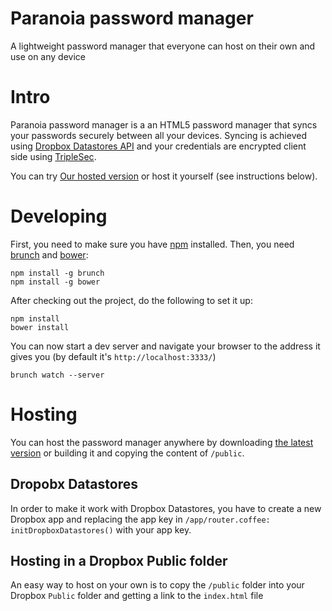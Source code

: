 Paranoia password manager
=========================

A lightweight password manager that everyone can host on their own and use on any device

# Intro

Paranoia password manager is a an HTML5 password manager that syncs your passwords securely between all your devices. Syncing is achieved using [Dropbox Datastores API](https://www.dropbox.com/developers/datastore) and your credentials are encrypted client side using [TripleSec](https://keybase.io/triplesec/triplesec_now_in_python.html).

You can try [Our hosted version](https://dl.dropboxusercontent.com/u/57398301/paranoia_password_manager/index.html) or host it yourself (see instructions below).

# Developing

First, you need to make sure you have [npm](https://www.npmjs.org/) installed. Then, you need [brunch](http://brunch.io/) and [bower](http://bower.io/):

    npm install -g brunch
    npm install -g bower

After checking out the project, do the following to set it up:

    npm install
    bower install

You can now start a dev server and navigate your browser to the address it gives you (by default it's `http://localhost:3333/`)

    brunch watch --server

# Hosting

You can host the password manager anywhere by downloading [the latest version](https://www.dropbox.com/s/1z82tavmkbiqnsm/paranoia%20password%20manager.zip?dl=0) or building it and copying the content of `/public`.

## Dropobx Datastores

In order to make it work with Dropbox Datastores, you have to create a new Dropbox app and replacing the app key in `/app/router.coffee: initDropboxDatastores()` with your app key.

## Hosting in a Dropbox Public folder

An easy way to host on your own is to copy the `/public` folder into your Dropbox `Public` folder and getting a link to the `index.html` file